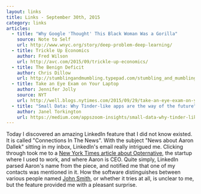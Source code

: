 ```yaml
---
layout: links
title: Links - September 30th, 2015
category: links
articles:
  - title: "Why Google 'Thought' This Black Woman Was a Gorilla"
    source: Note to Self
    url: http://www.wnyc.org/story/deep-problem-deep-learning/
  - title: Trickle Up Economics
    author: Fred Wilson
    url: http://avc.com/2015/09/trickle-up-economics/
  - title: The Benign Deficit
    author: Chris Dillow
    url: http://stumblingandmumbling.typepad.com/stumbling_and_mumbling/2015/09/the-benign-deficit.html
  - title: Take an Eye Exam on Your Laptop
    author: Jennifer Jolly
    source: NYT
    url: http://well.blogs.nytimes.com/2015/09/29/take-an-eye-exam-on-your-laptop/
  - title: "Small Data: Why Tinder-like apps are the way of the future"
    author: Janel Torkington
    url: https://medium.com/appszoom-insights/small-data-why-tinder-like-apps-are-the-way-of-the-future-1a4d5703b4b
---
```


Today I discovered an amazing LinkedIn feature that I did not know existed. It is called "Connections In The News". With the subject "News about Aaron Dallek" sitting in my inbox, LinkedIn's email really intrigued me. Clicking through took me to a [New York Times article about Opternative](http://well.blogs.nytimes.com/2015/09/29/take-an-eye-exam-on-your-laptop/), the startup where I used to work, and where Aaron is CEO. Quite simply, LinkedIn parsed Aaron's name from the piece, and notified me that one of my contacts was mentioned in it. How the software distinguishes between various people named [John Smith](https://en.wikipedia.org/wiki/John_Smith), or whether it tries at all, is unclear to me, but the feature provided me with a pleasant surprise.
